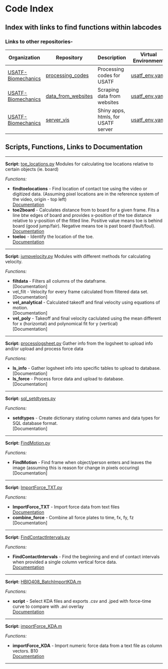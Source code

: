 # Code Index

## Index with links to find functions within labcodes

### Links to other repositories-
| Organization | Repository | Description | Virtual Environment |
| ------------- | ------------- | ------------- | ------------- | 
| [USATF-Biomechanics](https://github.com/USATF-Biomechanics) | [processing_codes](https://github.com/USATF-Biomechanics/processing_codes)| Processing codes for USATF | [usatf_env.yaml](https://github.com/USATF-Biomechanics/processing_codes/blob/master/usatf_env.yaml) |
| [USATF-Biomechanics](https://github.com/USATF-Biomechanics) | [data_from_websites](https://github.com/USATF-Biomechanics/data_from_websites)| Scraping data from websites | [usatf_env.yaml](https://github.com/USATF-Biomechanics/processing_codes/blob/master/usatf_env.yaml) |
| [USATF-Biomechanics](https://github.com/USATF-Biomechanics) | [server_vis](https://github.com/USATF-Biomechanics/server_vis)| Shiny apps, htmls, for USATF server | [usatf_env.yaml](https://github.com/USATF-Biomechanics/processing_codes/blob/master/usatf_env.yaml) |


## Scripts, Functions, Links to Documentation

*** 
**Script:**  [toe_locations.py](https://github.com/USATF-Biomechanics/processing_codes/blob/master/toe_locations.py) 
Modules for calculating toe locations relative to certain objects (ie. board)

*Functions:*  
* **findtoelocations** - Find location of contact toe using the video or digitized data. (Assuming pixel locations are in the reference system of the video, origin - top left)   
[Documentation](https://github.com/USATF-Biomechanics/processing_codes/blob/master/README.md#function-findtoelocations)
* **toe2board** - Calculates distance from to board for a given frame. Fits a line btw edges of board and provides x-position of the toe distance relative to y-position of the fitted line. Positive value means toe is behind board (good jump/fair). Negative means toe is past board (fault/foul).      
[Documentation](https://github.com/USATF-Biomechanics/processing_codes/blob/master/README.md#function-toe2board)
* **toeloc** - Identify the location of the toe.    
[Documentation](https://github.com/USATF-Biomechanics/processing_codes/blob/master/README.md#function-toeloc)


*** 
**Script:**  [jumpvelocity.py](https://github.com/USATF-Biomechanics/processing_codes/blob/master/jumpvelocity.py) 
Modules with different methods for calculating velocity.

*Functions:*  
* **filtdata** - Filters all columns of the dataframe.    
[Documentation]  
* vel_filt - Velocity for every frame calculated from filtered data set.    
[Documentation]
* **vel_analytical** - Calculated takeoff and final velocity using equations of motion.    
[Documentation]
* **vel_poly** - Takeoff and final velocity caclulated using the mean different for x (horizontal) and polynomical fit for y (vertical)    
[Documentation]

*** 
**Script:**  [processlogsheet.py](https://github.com/USATF-Biomechanics/processing_codes/blob/master/processlogsheet.py) 
Gather info from the logsheet to upload info and/or upload and process force data

*Functions:*  
* **ls_info** - Gather logsheet info into specific tables to upload to database.  
[Documentation]  
* **ls_force** - Process force data and upload to database.  
[Documentation]

*** 
**Script:**  [sql_setdtypes.py](https://github.com/USATF-Biomechanics/processing_codes/blob/master/sql_setdtypes.py) 

*Functions:*  
* **setdtypes** - Create dictionary stating column names and data types for SQL database format.  
[Documentation]

*** 
**Script:**  [FindMotion.py](https://github.com/USATF-Biomechanics/processing_codes/blob/master/FindMotion.py) 

*Functions:*  
* **FindMotion** - Find frame when object/person enters and leaves the image (assuming this is reason for change in pixels occuring)   
[Documentation]
  
*** 
**Script:**  [ImportForce_TXT.py](https://github.com/USCBiomechanicsLab/labcodes/blob/master/ImportForce_TXT.py) 

*Functions:*  
* **ImportForce_TXT** - Import force data from text files     
[Documentation](https://github.com/USCBiomechanicsLab/labcodes/blob/master/Documentation_General.md#function-importforce_txt)
* **combine_force** - Combine all force plates to time, fx, fy, fz    
[Documentation]

***
**Script:**  [FindContactIntervals.py](https://github.com/USCBiomechanicsLab/labcodes/blob/master/FindContactIntervals.py) 

*Functions:*
* **FindContactIntervals** - Find the beginning and end of contact intervals when provided a single column
vertical force data.     
[Documentation](https://github.com/USCBiomechanicsLab/labcodes/blob/master/Documentation_General.md#function-findcontactintervals)

***
**Script:**  [HBIO408_BatchImportKDA.m](https://github.com/USCBiomechanicsLab/labcodes/blob/master/HBIO408_BatchImportKDA.m) 

*Functions:*
* **script** - Select KDA files and exports .csv and .jped with force-time curve to compare with .avi overlay  
[Documentation](https://github.com/USCBiomechanicsLab/labcodes/blob/master/Documentation_General.md#function-hbio408_batchimportkda)

***

**Script:**  [importForce_KDA.m](https://github.com/USCBiomechanicsLab/labcodes/blob/master/importForce_KDA.m) 

*Functions:*
* **importForce_KDA** - Import numeric force data from a text file as column vectors. B10  
[Documentation](https://github.com/USCBiomechanicsLab/labcodes/blob/master/Documentation_General.md#function-importforce_kda)

***

